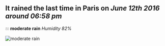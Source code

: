 ## It rained the last time in Paris on *June 12th 2016 around 06:58 pm*
💧💧  **moderate rain** *Humidity 82%*

![moderate rain](http://openweathermap.org/img/w/10d.png)
